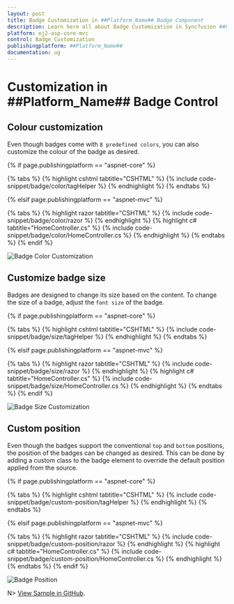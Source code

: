 ```yaml
---
layout: post
title: Badge Customization in ##Platform_Name## Badge Component
description: Learn here all about Badge Customization in Syncfusion ##Platform_Name## Badge component of Syncfusion Essential JS 2 and more.
platform: ej2-asp-core-mvc
control: Badge Customization
publishingplatform: ##Platform_Name##
documentation: ug
---
```


# Customization in ##Platform_Name## Badge Control

## Colour customization

Even though badges come with `8 predefined colors`, you can also customize the colour of the badge as desired.

{% if page.publishingplatform == "aspnet-core" %}

{% tabs %}
{% highlight cshtml tabtitle="CSHTML" %}
{% include code-snippet/badge/color/tagHelper %}
{% endhighlight %}
{% endtabs %}

{% elsif page.publishingplatform == "aspnet-mvc" %}

{% tabs %}
{% highlight razor tabtitle="CSHTML" %}
{% include code-snippet/badge/color/razor %}
{% endhighlight %}
{% highlight c# tabtitle="HomeController.cs" %}
{% include code-snippet/badge/color/HomeController.cs %}
{% endhighlight %}
{% endtabs %}
{% endif %}


![Badge Color Customization](../images/colorcustom.PNG)

## Customize badge size

Badges are designed to change its size based on the content. To change the size of a badge, adjust the `font size` of the badge.

{% if page.publishingplatform == "aspnet-core" %}

{% tabs %}
{% highlight cshtml tabtitle="CSHTML" %}
{% include code-snippet/badge/size/tagHelper %}
{% endhighlight %}
{% endtabs %}

{% elsif page.publishingplatform == "aspnet-mvc" %}

{% tabs %}
{% highlight razor tabtitle="CSHTML" %}
{% include code-snippet/badge/size/razor %}
{% endhighlight %}
{% highlight c# tabtitle="HomeController.cs" %}
{% include code-snippet/badge/size/HomeController.cs %}
{% endhighlight %}
{% endtabs %}
{% endif %}


![Badge Size Customization](../images/badgecustom.PNG)

## Custom position

Even though the badges support the conventional `top` and `bottom` positions, the position of the badges can be changed as desired. This can be done by adding a custom class to the badge element to override the default position applied from the source.

{% if page.publishingplatform == "aspnet-core" %}

{% tabs %}
{% highlight cshtml tabtitle="CSHTML" %}
{% include code-snippet/badge/custom-position/tagHelper %}
{% endhighlight %}
{% endtabs %}

{% elsif page.publishingplatform == "aspnet-mvc" %}

{% tabs %}
{% highlight razor tabtitle="CSHTML" %}
{% include code-snippet/badge/custom-position/razor %}
{% endhighlight %}
{% highlight c# tabtitle="HomeController.cs" %}
{% include code-snippet/badge/custom-position/HomeController.cs %}
{% endhighlight %}
{% endtabs %}
{% endif %}

![Badge Position](../images/custompos.PNG)

N> [View Sample in GitHub](https://github.com/SyncfusionExamples/ASP-NET-Core-UG-Examples/tree/main/Badge/BadgeCustomSample).